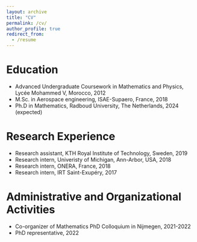 ```yaml
---
layout: archive
title: "CV"
permalink: /cv/
author_profile: true
redirect_from:
  - /resume
---
```


Education
======
* Advanced Undergraduate Coursework in Mathematics and Physics, Lycée Mohammed V, Morocco, 2012
* M.Sc. in Aerospace engineering, ISAE-Supaero, France, 2018
* Ph.D in Mathematics, Radboud University, The Netherlands, 2024 (expected)
  
Research Experience
======
* Research assistant, KTH Royal Institute of Technology, Sweden, 2019
* Research intern, Univeristy of Michigan, Ann-Arbor, USA, 2018
* Research intern, ONERA, France, 2018
* Research intern, IRT Saint-Exupéry, 2017

Administrative and Organizational Activities
=====
* Co-organizer of Mathematics PhD Colloquium in Nijmegen, 2021-2022
* PhD representative, 2022

